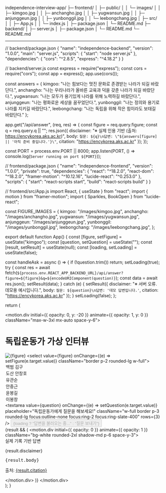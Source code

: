 independence-interview-app/
├─ frontend/
│  ├─ public/
│  │  └─ images/
│  │     ├─ kimgoo.jpg
│  │     ├─ anchangho.jpg
│  │     ├─ yugwansun.jpg
│  │     ├─ anjunggeun.jpg
│  │     ├─ yunbonggil.jpg
│  │     └─ leebongchang.jpg
│  ├─ src/
│  │  ├─ App.js
│  │  └─ index.js
│  ├─ package.json
│  └─ README.md
├─ backend/
│  ├─ server.js
│  ├─ package.json
│  └─ README.md
└─ README.md

---

// backend/package.json
{
  "name": "independence-backend",
  "version": "1.0.0",
  "main": "server.js",
  "scripts": {
    "start": "node server.js"
  },
  "dependencies": {
    "cors": "^2.8.5",
    "express": "^4.18.2"
  }
}

// backend/server.js
const express = require("express");
const cors = require("cors");
const app = express();
app.use(cors());

const answers = {
  kimgoo: "나는 힘보다는 멋진 문화로 존경받는 나라가 되길 바랐단다.",
  anchangho: "나는 우리나라가 올바른 교육과 덕을 갖춘 나라가 되길 바랐단다.",
  yugwansun: "나는 모두가 용기있게 나라를 위해 노력하길 바랐단다.",
  anjunggeun: "나는 평화로운 세상을 꿈꾸었단다.",
  yunbonggil: "나는 정의와 용기로 나라를 지키길 바랐단다.",
  leebongchang: "나는 독립을 위해 작은 힘이라도 보태길 바랐단다."
};

app.get("/api/answer", (req, res) => {
  const figure = req.query.figure;
  const q = req.query.q || "";
  res.json({
    disclaimer: "※ 실제 인용 기반 (출처: https://encykorea.aks.ac.kr)",
    body: `질문: ${q}\n답변: \"${answers[figure] || '아직 준비 중입니다.'}\"`,
    citation: "https://encykorea.aks.ac.kr"
  });
});

const PORT = process.env.PORT || 8000;
app.listen(PORT, () => console.log(`Server running on port ${PORT}`));

// frontend/package.json
{
  "name": "independence-frontend",
  "version": "1.0.0",
  "private": true,
  "dependencies": {
    "react": "^18.2.0",
    "react-dom": "^18.2.0",
    "framer-motion": "^10.12.16",
    "lucide-react": "^0.253.0"
  },
  "scripts": {
    "start": "react-scripts start",
    "build": "react-scripts build"
  }
}

// frontend/src/App.js
import React, { useState } from "react";
import { motion } from "framer-motion";
import { Sparkles, BookOpen } from "lucide-react";

const FIGURE_IMAGES = {
  kimgoo: "/images/kimgoo.jpg",
  anchangho: "/images/anchangho.jpg",
  yugwansun: "/images/yugwansun.jpg",
  anjunggeun: "/images/anjunggeun.jpg",
  yunbonggil: "/images/yunbonggil.jpg",
  leebongchang: "/images/leebongchang.jpg",
};

export default function App() {
  const [figure, setFigure] = useState("kimgoo");
  const [question, setQuestion] = useState("");
  const [result, setResult] = useState(null);
  const [loading, setLoading] = useState(false);

  const handleAsk = async () => {
    if (!question.trim()) return;
    setLoading(true);
    try {
      const res = await fetch(`${process.env.REACT_APP_BACKEND_URL}/api/answer?figure=${figure}&q=${encodeURIComponent(question)}`);
      const data = await res.json();
      setResult(data);
    } catch (e) {
      setResult({
        disclaimer: "※ 서버 오류. 데모용 예시입니다.",
        body: `질문: ${question}\n답변: '데모 답변입니다.'`,
        citation: "https://encykorea.aks.ac.kr"
      });
    }
    setLoading(false);
  };

  return (
    <div className="min-h-screen bg-gradient-to-b from-slate-50 to-slate-100 py-10 px-4">
      <motion.div initial={{ opacity: 0, y: -20 }} animate={{ opacity: 1, y: 0 }} className="max-w-3xl mx-auto space-y-6">
        <h1 className="text-2xl md:text-3xl font-bold flex items-center gap-2 justify-center text-slate-800">
          <Sparkles className="w-7 h-7 text-yellow-500" /> 독립운동가 가상 인터뷰
        </h1>
        <div className="bg-white rounded-2xl shadow-lg p-6 space-y-4">
          <div className="flex items-center gap-3">
            <img src={FIGURE_IMAGES[figure]} alt={figure} className="w-12 h-12 rounded-full object-cover border-2 border-slate-300" />
            <select value={figure} onChange={(e) => setFigure(e.target.value)} className="border p-2 rounded-lg w-full">
              <option value="kimgoo">백범 김구</option>
              <option value="anchangho">도산 안창호</option>
              <option value="yugwansun">유관순</option>
              <option value="anjunggeun">안중근</option>
              <option value="yunbonggil">윤봉길</option>
              <option value="leebongchang">이봉창</option>
            </select>
          </div>
          <textarea value={question} onChange={(e) => setQuestion(e.target.value)} placeholder="독립운동가에게 질문을 해보세요!" className="w-full border p-3 rounded-lg focus:outline-none focus:ring-2 focus:ring-slate-400" rows={3} />
          <button onClick={handleAsk} className="w-full py-3 bg-slate-900 hover:bg-slate-800 text-white rounded-xl font-semibold transition" disabled={loading}>
            {loading ? "답변을 불러오는 중..." : "질문 보내기"}
          </button>
        </div>
        {result && (
          <motion.div initial={{ opacity: 0 }} animate={{ opacity: 1 }} className="bg-white rounded-2xl shadow-md p-6 space-y-3">
            <div className="flex items-center gap-2 text-slate-700 font-medium">
              <BookOpen className="w-5 h-5 text-green-600" /> 실제 기록 기반 답변
            </div>
            <p className="text-sm text-slate-500">{result.disclaimer}</p>
            <pre className="whitespace-pre-wrap text-slate-800 leading-relaxed">{result.body}</pre>
            <p className="text-xs text-slate-500">출처: <a href={result.citation} className="underline" target="_blank" rel="noreferrer">{result.citation}</a></p>
          </motion.div>
        )}
      </motion.div>
    </div>
  );
}


